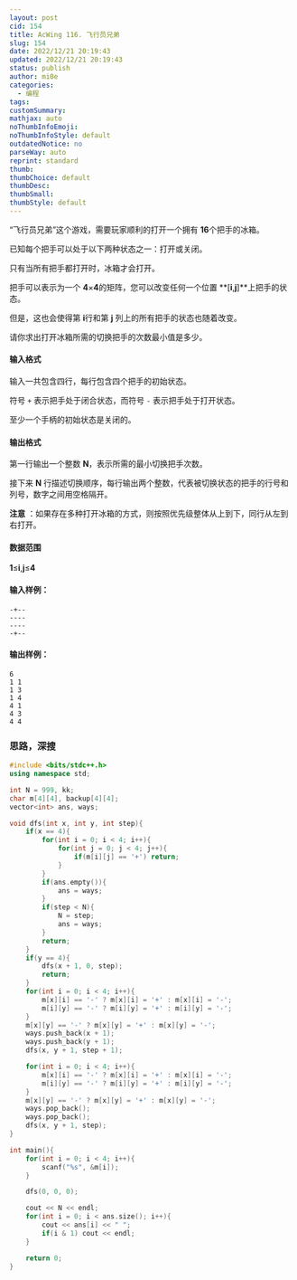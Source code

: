 ```yaml
---
layout: post
cid: 154
title: AcWing 116. 飞行员兄弟
slug: 154
date: 2022/12/21 20:19:43
updated: 2022/12/21 20:19:43
status: publish
author: mi0e
categories: 
  - 编程
tags: 
customSummary: 
mathjax: auto
noThumbInfoEmoji: 
noThumbInfoStyle: default
outdatedNotice: no
parseWay: auto
reprint: standard
thumb: 
thumbChoice: default
thumbDesc: 
thumbSmall: 
thumbStyle: default
---
```



“飞行员兄弟”这个游戏，需要玩家顺利的打开一个拥有 **16**个把手的冰箱。

已知每个把手可以处于以下两种状态之一：打开或关闭。

只有当所有把手都打开时，冰箱才会打开。

把手可以表示为一个 **4**×**4**的矩阵，您可以改变任何一个位置 **[**i**,**j**]**上把手的状态。

但是，这也会使得第 **i**行和第 **j** 列上的所有把手的状态也随着改变。

请你求出打开冰箱所需的切换把手的次数最小值是多少。

#### 输入格式

输入一共包含四行，每行包含四个把手的初始状态。

符号 `+` 表示把手处于闭合状态，而符号 `-` 表示把手处于打开状态。

至少一个手柄的初始状态是关闭的。

#### 输出格式

第一行输出一个整数 **N**，表示所需的最小切换把手次数。

接下来 **N** 行描述切换顺序，每行输出两个整数，代表被切换状态的把手的行号和列号，数字之间用空格隔开。

**注意** ：如果存在多种打开冰箱的方式，则按照优先级整体从上到下，同行从左到右打开。

#### 数据范围

**1**≤**i**,**j**≤**4**

#### 输入样例：

```
-+--
----
----
-+--
```

#### 输出样例：

```
6
1 1
1 3
1 4
4 1
4 3
4 4
```

### 思路，深搜

```cpp
#include <bits/stdc++.h>
using namespace std;

int N = 999, kk;
char m[4][4], backup[4][4]; 
vector<int> ans, ways;

void dfs(int x, int y, int step){
	if(x == 4){
		for(int i = 0; i < 4; i++){
			for(int j = 0; j < 4; j++){
				if(m[i][j] == '+') return;
			}
		}
		if(ans.empty()){
			ans = ways;
		}
		if(step < N){
			N = step;
			ans = ways;
		}
		return;
	}
	if(y == 4){
		dfs(x + 1, 0, step);
		return;
	}
	for(int i = 0; i < 4; i++){
		m[x][i] == '-' ? m[x][i] = '+' : m[x][i] = '-';
		m[i][y] == '-' ? m[i][y] = '+' : m[i][y] = '-';
	}
	m[x][y] == '-' ? m[x][y] = '+' : m[x][y] = '-';
	ways.push_back(x + 1);
	ways.push_back(y + 1);
	dfs(x, y + 1, step + 1);

	for(int i = 0; i < 4; i++){
		m[x][i] == '-' ? m[x][i] = '+' : m[x][i] = '-';
		m[i][y] == '-' ? m[i][y] = '+' : m[i][y] = '-';
	}
	m[x][y] == '-' ? m[x][y] = '+' : m[x][y] = '-';
	ways.pop_back();
	ways.pop_back();
	dfs(x, y + 1, step);
}

int main(){
	for(int i = 0; i < 4; i++){
		scanf("%s", &m[i]);
	}

	dfs(0, 0, 0);

	cout << N << endl;
	for(int i = 0; i < ans.size(); i++){
		cout << ans[i] << " ";
		if(i & 1) cout << endl;
	}

	return 0;
}
```
